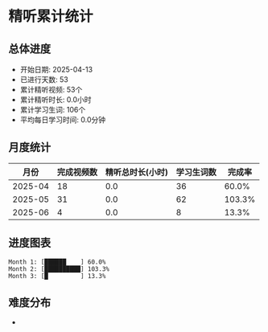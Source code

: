 # 精听累计统计

## 总体进度

- 开始日期: 2025-04-13
- 已进行天数: 53
- 累计精听视频: 53个
- 累计精听时长: 0.0小时
- 累计学习生词: 106个
- 平均每日学习时间: 0.0分钟

## 月度统计

| 月份 | 完成视频数 | 精听总时长(小时) | 学习生词数 | 完成率 |
|-----|-----------|----------------|----------|-------|
| 2025-04 | 18 | 0.0 | 36 | 60.0% |
| 2025-05 | 31 | 0.0 | 62 | 103.3% |
| 2025-06 | 4 | 0.0 | 8 | 13.3% |

## 进度图表

```
Month 1: [██████    ] 60.0%
Month 2: [██████████] 103.3%
Month 3: [█         ] 13.3%
```

## 难度分布

- [简单/中等/困难]: 53 (100.0%)